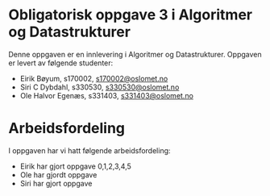 # Obligatorisk oppgave 3 i Algoritmer og Datastrukturer

Denne oppgaven er en innlevering i Algoritmer og Datastrukturer. 
Oppgaven er levert av følgende studenter:
* Eirik Bøyum, s170002, s170002@oslomet.no
* Siri C Dybdahl, s330530, s330530@oslomet.no
* Ole Halvor Egenæs, s331403, s331403@oslomet.no

# Arbeidsfordeling

I oppgaven har vi hatt følgende arbeidsfordeling:
* Eirik har gjort oppgave 0,1,2,3,4,5
* Ole har gjordt oppgave 
* Siri har gjort oppgave 

